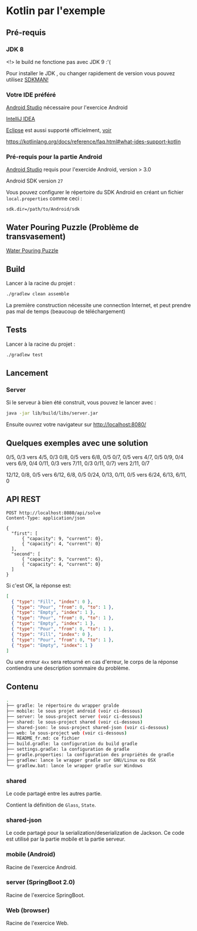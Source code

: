 Kotlin par l'exemple
===

Pré-requis
---

### JDK 8
  
<!> le build ne fonctione pas avec JDK 9 :'(

Pour installer le JDK , ou changer rapidement de version vous pouvez utilisez [SDKMAN!](http://sdkman.io/)
  
### Votre IDE préféré
 
[Android Studio](https://developer.android.com/studio/index.html) nécessaire pour l'exercice Android

[IntelliJ IDEA](https://www.jetbrains.com/idea/)

[Eclipse](http://www.eclipse.org/) est aussi supporté officielment, [voir](https://kotlinlang.org/docs/tutorials/getting-started-eclipse.html)

<https://kotlinlang.org/docs/reference/faq.html#what-ides-support-kotlin>

### Pré-requis pour la partie Android

[Android Studio](https://developer.android.com/studio/index.html) requis pour l'exercide Android, version > 3.0

Android SDK version `27`

Vous pouvez configurer le répertoire du SDK Android en créant un fichier `local.properties` comme ceci :

```properties
sdk.dir=/path/to/Android/sdk
```

Water Pouring Puzzle (Problème de transvasement)
---

[Water Pouring Puzzle](https://en.wikipedia.org/wiki/Water_pouring_puzzle)

Build
---

Lancer à la racine du projet :

```bash
./gradlew clean assemble

```

La première construction nécessite une connection Internet, et peut prendre pas mal de temps (beaucoup de téléchargement)

Tests
---

Lancer à la racine du projet :

```bash
./gradlew test

```

Lancement
---

### Server

Si le serveur à bien été construit, vous pouvez le lancer avec :

```bash
java -jar lib/build/libs/server.jar
```

Ensuite ouvrez votre navigateur sur <http://localhost:8080/>

Quelques exemples avec une solution
---

0/5, 0/3 vers 4/5, 0/3
0/8, 0/5 vers 6/8, 0/5
0/7, 0/5 vers 4/7, 0/5
0/9, 0/4 vers 6/9, 0/4
0/11, 0/3 vers 7/11, 0/3
0/11, 0/7) vers 2/11, 0/7

12/12, 0/8, 0/5 vers 6/12, 6/8, 0/5
0/24, 0/13, 0/11, 0/5 vers 6/24, 6/13, 6/11, 0

API REST
---

```
POST http://localhost:8080/api/solve
Content-Type: application/json

{
  "first": [
      { "capacity": 9, "current": 0},
      { "capacity": 4, "current": 0}
  ],
  "second": [
      { "capacity": 9, "current": 6},
      { "capacity": 4, "current": 0}
  ]
}
```

Si c'est OK, la réponse est:

```json
[
  { "type": "Fill", "index": 0 },
  { "type": "Pour", "from": 0, "to": 1 },
  { "type": "Empty", "index": 1 },
  { "type": "Pour", "from": 0, "to": 1 },
  { "type": "Empty", "index": 1 },
  { "type": "Pour", "from": 0, "to": 1 },
  { "type": "Fill", "index": 0 },
  { "type": "Pour", "from": 0, "to": 1 },
  { "type": "Empty", "index": 1 }
]
```

Ou une erreur `4xx` sera retourné en cas d'erreur, le corps de la réponse contiendra une description sommaire du problème.

Contenu
---

```bash
.
├── gradle: le répertoire du wrapper gralde
├── mobile: le sous projet android (voir ci-dessous)
├── server: le sous-project server (voir ci-dessous)
├── shared: le sous-project shared (voir ci-dessous)
├── shared-json: le sous-project shared-json (voir ci-dessous)
├── web: le sous-project web (voir ci-dessous)
├── README_fr.md: ce fichier
├── build.gradle: la configuration du build gradle
├── settings.gradle: la configuration de gradle
├── gradle.properties: la configuration des propriétés de gradle
├── gradlew: lance le wrapper gradle sur GNU/Linux ou OSX
└── gradlew.bat: lance le wrapper gradle sur Windows
```

### shared

Le code partagé entre les autres partie.

Contient la définition de `Glass`, `State`.

### shared-json

Le code partagé pour la serialization/deserialization de Jackson.
Ce code est utilisé par la partie mobile et la partie serveur.

### mobile (Android)

Racine de l'exercice Android.

### server (SpringBoot 2.0)

Racine de l'exercice SpringBoot.

### Web (browser)

Racine de l'exercice Web.